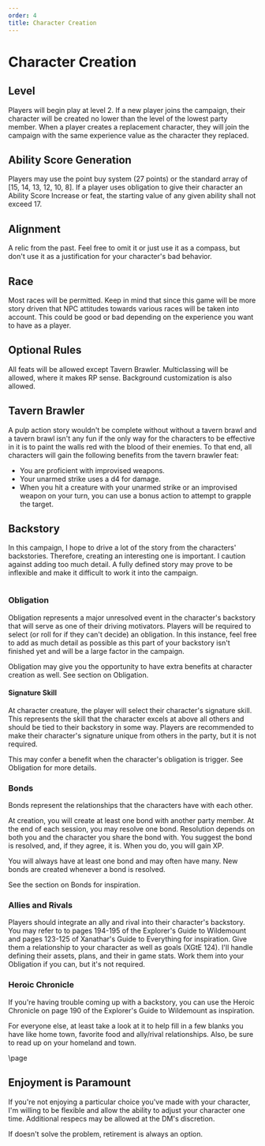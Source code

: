 ```yaml
---
order: 4
title: Character Creation
---
```


# Character Creation

## Level

Players will begin play at level 2. If a new player joins the campaign, their character will be created no lower than the level of the lowest party member. When a player creates a replacement character, they will join the campaign with the same experience value as the character they replaced.

## Ability Score Generation

Players may use the point buy system (27 points) or the standard array of [15, 14, 13, 12, 10, 8]. If a player uses obligation to give their character an Ability Score Increase or feat, the starting value of any given ability shall not exceed 17.

## Alignment

A relic from the past. Feel free to omit it or just use it as a compass, but don't use it as a justification for your character's bad behavior.

## Race

Most races will be permitted. Keep in mind that since this game will be more story driven that NPC attitudes towards various races will be taken into account. This could be good or bad depending on the experience you want to have as a player.

## Optional Rules

All feats will be allowed except Tavern Brawler. Multiclassing will be allowed, where it makes RP sense. Background customization is also allowed.

## Tavern Brawler

A pulp action story wouldn't be complete without without a tavern brawl and a tavern brawl isn't any fun if the only way for the characters to be effective in it is to paint the walls red with the blood of their enemies. To that end, all characters will gain the following benefits from the tavern brawler feat:

* You are proficient with improvised weapons.
* Your unarmed strike uses a d4 for damage.
* When you hit a creature with your unarmed strike or an improvised weapon on your turn, you can use a bonus action to attempt to grapple the target.

## Backstory

In this campaign, I hope to drive a lot of the story from the characters' backstories. Therefore, creating an interesting one is important. I caution against adding too much detail. A fully defined story may prove to be inflexible and make it difficult to work it into the campaign.

```
```

### Obligation

Obligation represents a major unresolved event in the character's backstory that will serve as one of their driving motivators. Players will be required to select (or roll for if they can't decide) an obligation. In this instance, feel free to add as much detail as possible as this part of your backstory isn't finished yet and will be a large factor in the campaign.

Obligation may give you the opportunity to have extra benefits at character creation as well. See section on Obligation.

#### Signature Skill

At character creature, the player will select their character's signature skill. This represents the skill that the character excels at above all others and should be tied to their backstory in some way. Players are recommended to make their character's signature unique from others in the party, but it is not required.

This may confer a benefit when the character's obligation is trigger. See Obligation for more details.

### Bonds

Bonds represent the relationships that the characters have with each other.

At creation, you will create at least one bond with another party member. At the end of each session, you may resolve one bond. Resolution depends on both you and the character you share the bond with. You suggest the bond is resolved, and, if they agree, it is. When you do, you will gain XP.

You will always have at least one bond and may often have many. New bonds are created whenever a bond is resolved.

See the section on Bonds for inspiration.

### Allies and Rivals

Players should integrate an ally and rival into their character's backstory. You may refer to to pages 194-195 of the Explorer's Guide to Wildemount and pages 123-125 of Xanathar's Guide to Everything for inspiration. Give them a relationship to your character as well as goals (XGtE 124). I'll handle defining their assets, plans, and their in game stats. Work them into your Obligation if you can, but it's not required.

### Heroic Chronicle

If you're having trouble coming up with a backstory, you can use the Heroic Chronicle on page 190 of the Explorer's Guide to Wildemount as inspiration.

For everyone else, at least take a look at it to help fill in a few blanks you have like home town, favorite food and ally/rival relationships. Also, be sure to read up on your homeland and town.

\page

## Enjoyment is Paramount

If you're not enjoying a particular choice you've made with your character, I'm willing to be flexible and allow the ability to adjust your character one time. Additional respecs may be allowed at the DM's discretion.

If doesn't solve the problem, retirement is always an option.
